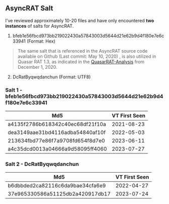 ## AsyncRAT Salt

I've reviewed approximately 10-20 files and have only encountered **two instances** of salts for AsyncRAT.
1. bfeb1e56fbcd973bb219022430a57843003d5644d21e62b9d4f180e7e6c33941 (Format: Hex)
> The same salt that is referenced in the AsyncRAT source code available on Github (Last commit: May 10, 2020) , is also utilized in Quasar RAT 1.3, as indicated in the [QuasarRAT-Analysis](https://github.com/JPCERTCC/QuasarRAT-Analysis/blob/main/quasarrat_decode.py) from December 1, 2020.
2. DcRatByqwqdanchun (Format: UTF8)

### Salt 1 - bfeb1e56fbcd973bb219022430a57843003d5644d21e62b9d4f180e7e6c33941 


| Md5                                | VT First Seen |
| ---------------------------------- | ------------|
| a4135f2786b618342c40ec68df21f10a   | 2021-08-23|
| dea3149aae31bd4116adba54840af10f   | 2022-05-03|
| 213634fbd77e86f7a9708fd654f8d7e0   | 2023-06-11|
| a4c35dcd0013a04666a9d58095ff4060   | 2023-07-27|


### Salt 2 - DcRatByqwqdanchun 
| Md5                                | VT First Seen |
| ---------------------------------- | ------------|
| b6dbbded2ca82116c6da9bae34cfa6e9   | 2022-04-27|
| 37e965330586a51125db2a420917db17   | 2023-07-24 |

